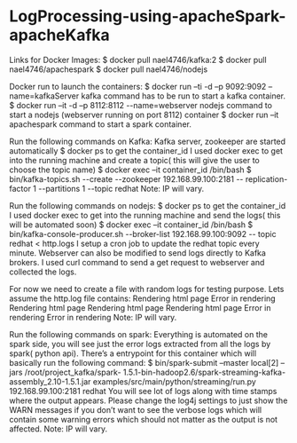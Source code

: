 # LogProcessing-using-apacheSpark-apacheKafka

Links for Docker Images:
$ docker pull nael4746/kafka:2
$ docker pull nael4746/apachespark
$ docker pull nael4746/nodejs


Docker run to launch the containers:
$ docker run –ti -d –p 9092:9092 –name=kafkaServer kafka
command has to be run to start a kafka container.
$ docker run –it -d –p 8112:8112 --name=webserver nodejs
command to start a nodejs (webserver running on port 8112) container
$ docker run –it apachespark command to start a spark container.



Run the following commands on Kafka:
Kafka server, zookeeper are started automatically
$ docker ps to get the container_id
I used docker exec to get into the running machine and create a topic(
this will give the user to choose the topic name)
$ docker exec –it container_id /bin/bash
$ bin/kafka-topics.sh --create --zookeeper 192.168.99.100:2181 --
replication-factor 1 --partitions 1 --topic redhat
Note: IP will vary.


Run the following commands on nodejs:
$ docker ps to get the container_id
I used docker exec to get into the running machine and send the logs(
this will be automated soon)
$ docker exec –it container_id /bin/bash
$ bin/kafka-console-producer.sh --broker-list 192.168.99.100:9092 --
topic redhat < http.logs
I setup a cron job to update the redhat topic every minute. Webserver
can also be modified to send logs directly to Kafka brokers. I used curl
command to send a get request to webserver and collected the logs. 

For now we need to create a file with random logs for testing purpose.
Lets assume the http.log file contains:
Rendering html page
Error in rendering
Rendering html page
Rendering html page
Rendering html page
Error in rendering
Error in rendering
Note: IP will vary.


Run the following commands on spark:
Everything is automated on the spark side, you will see just the error
logs extracted from all the logs by spark( python api). There’s a
entrypoint for this container which will basically run the following
command:
$ bin/spark-submit –master local[2] –jars /root/project_kafka/spark-
1.5.1-bin-hadoop2.6/spark-streaming-kafka-assembly_2.10-1.5.1.jar
examples/src/main/python/streaming/run.py 192.168.99.100:2181
redhat
You will see lot of logs along with time stamps where the output
appears. Please change the log4j settings to just show the WARN
messages if you don’t want to see the verbose logs which will contain
some warning errors which should not matter as the output is not
affected.
Note: IP will vary.
